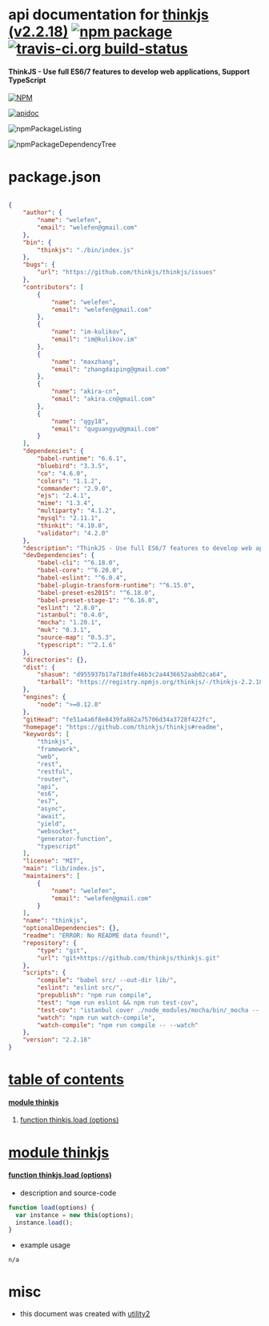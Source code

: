 # api documentation for  [thinkjs (v2.2.18)](https://github.com/thinkjs/thinkjs#readme)  [![npm package](https://img.shields.io/npm/v/npmdoc-thinkjs.svg?style=flat-square)](https://www.npmjs.org/package/npmdoc-thinkjs) [![travis-ci.org build-status](https://api.travis-ci.org/npmdoc/node-npmdoc-thinkjs.svg)](https://travis-ci.org/npmdoc/node-npmdoc-thinkjs)
#### ThinkJS - Use full ES6/7 features to develop web applications, Support TypeScript

[![NPM](https://nodei.co/npm/thinkjs.png?downloads=true)](https://www.npmjs.com/package/thinkjs)

[![apidoc](https://npmdoc.github.io/node-npmdoc-thinkjs/build/screenCapture.buildNpmdoc.browser._2Fhome_2Ftravis_2Fbuild_2Fnpmdoc_2Fnode-npmdoc-thinkjs_2Ftmp_2Fbuild_2Fapidoc.html.png)](https://npmdoc.github.io/node-npmdoc-thinkjs/build/apidoc.html)

![npmPackageListing](https://npmdoc.github.io/node-npmdoc-thinkjs/build/screenCapture.npmPackageListing.svg)

![npmPackageDependencyTree](https://npmdoc.github.io/node-npmdoc-thinkjs/build/screenCapture.npmPackageDependencyTree.svg)



# package.json

```json

{
    "author": {
        "name": "welefen",
        "email": "welefen@gmail.com"
    },
    "bin": {
        "thinkjs": "./bin/index.js"
    },
    "bugs": {
        "url": "https://github.com/thinkjs/thinkjs/issues"
    },
    "contributors": [
        {
            "name": "welefen",
            "email": "welefen@gmail.com"
        },
        {
            "name": "im-kulikov",
            "email": "im@kulikov.im"
        },
        {
            "name": "maxzhang",
            "email": "zhangdaiping@gmail.com"
        },
        {
            "name": "akira-cn",
            "email": "akira.cn@gmail.com"
        },
        {
            "name": "qgy18",
            "email": "quguangyu@gmail.com"
        }
    ],
    "dependencies": {
        "babel-runtime": "6.6.1",
        "bluebird": "3.3.5",
        "co": "4.6.0",
        "colors": "1.1.2",
        "commander": "2.9.0",
        "ejs": "2.4.1",
        "mime": "1.3.4",
        "multiparty": "4.1.2",
        "mysql": "2.11.1",
        "thinkit": "4.10.0",
        "validator": "4.2.0"
    },
    "description": "ThinkJS - Use full ES6/7 features to develop web applications, Support TypeScript",
    "devDependencies": {
        "babel-cli": "^6.18.0",
        "babel-core": "^6.20.0",
        "babel-eslint": "^6.0.4",
        "babel-plugin-transform-runtime": "^6.15.0",
        "babel-preset-es2015": "^6.18.0",
        "babel-preset-stage-1": "^6.16.0",
        "eslint": "2.8.0",
        "istanbul": "0.4.0",
        "mocha": "1.20.1",
        "muk": "0.3.1",
        "source-map": "0.5.3",
        "typescript": "^2.1.6"
    },
    "directories": {},
    "dist": {
        "shasum": "d955937b17a718dfe46b3c2a4436652aab02ca64",
        "tarball": "https://registry.npmjs.org/thinkjs/-/thinkjs-2.2.18.tgz"
    },
    "engines": {
        "node": ">=0.12.0"
    },
    "gitHead": "fe51a4a6f8e8439fa862a75706d34a3728f422fc",
    "homepage": "https://github.com/thinkjs/thinkjs#readme",
    "keywords": [
        "thinkjs",
        "framework",
        "web",
        "rest",
        "restful",
        "router",
        "api",
        "es6",
        "es7",
        "async",
        "await",
        "yield",
        "websocket",
        "generator-function",
        "typescript"
    ],
    "license": "MIT",
    "main": "lib/index.js",
    "maintainers": [
        {
            "name": "welefen",
            "email": "welefen@gmail.com"
        }
    ],
    "name": "thinkjs",
    "optionalDependencies": {},
    "readme": "ERROR: No README data found!",
    "repository": {
        "type": "git",
        "url": "git+https://github.com/thinkjs/thinkjs.git"
    },
    "scripts": {
        "compile": "babel src/ --out-dir lib/",
        "eslint": "eslint src/",
        "prepublish": "npm run compile",
        "test": "npm run eslint && npm run test-cov",
        "test-cov": "istanbul cover ./node_modules/mocha/bin/_mocha -- -t 50000 --recursive  -R spec test/",
        "watch": "npm run watch-compile",
        "watch-compile": "npm run compile -- --watch"
    },
    "version": "2.2.18"
}
```



# <a name="apidoc.tableOfContents"></a>[table of contents](#apidoc.tableOfContents)

#### [module thinkjs](#apidoc.module.thinkjs)
1.  [function <span class="apidocSignatureSpan">thinkjs.</span>load (options)](#apidoc.element.thinkjs.load)



# <a name="apidoc.module.thinkjs"></a>[module thinkjs](#apidoc.module.thinkjs)

#### <a name="apidoc.element.thinkjs.load"></a>[function <span class="apidocSignatureSpan">thinkjs.</span>load (options)](#apidoc.element.thinkjs.load)
- description and source-code
```javascript
function load(options) {
  var instance = new this(options);
  instance.load();
}
```
- example usage
```shell
n/a
```



# misc
- this document was created with [utility2](https://github.com/kaizhu256/node-utility2)

